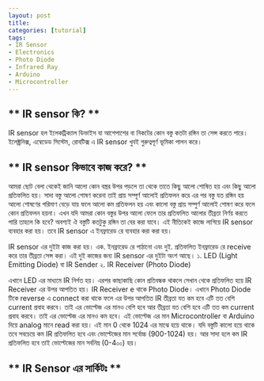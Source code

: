 ```yaml
---
layout: post
title: 
categories: [tutorial]
tags:
- IR Sensor
- Electronics
- Photo Diode
- Infrared Ray 
- Arduino
- Microcontroller
---
```


## ** IR sensor কি?  **
IR sensor হল ইলেকট্রিক্যাল ডিভাইস যা আশেপাশের বা নিকটের কোন বস্তু কতটা রঙ্গিন তা সেন্স করতে পারে। ইলেক্ট্রনিক্স, এম্বেডেড সিস্টেম, রোবটিক্স এ IR sensor খুবই গুরুত্বপূর্ণ ভূমিকা পালন করে। 



## ** IR sensor কিভাবে কাজ করে? **
আমরা ছোট বেলা থেকেই জানি আলো কোন বস্ত্রর উপর পড়লে তা থেকে তাতে কিছু আলো শোষিত হয় এবং কিছু আলো প্রতিফলিত হয়। সাদা বস্তু আলো শোষণ করেনা তাই প্রায় সম্পূর্ণ আলোই প্রতিফলন করে এর পর বস্তু যত রঙ্গিন হয় আলো শোষণের পরিমাণ বেড়ে যায় ফলে আলো কম প্রতিফলন হয় এবং কালো বস্তু প্রায় সম্পুর্ণ আলোই শোষণ করে ফলে কোন প্রতিফলন হয়না। এখন যদি আমরা কোন বস্তুর উপর আলো ফেলে তার প্রতিফলিত আলোর তীব্রতা নির্ণয় করতে পারি তাহলে কি হবে? অবশ্যই ঐ বস্তুটি কতটুকু রঙ্গিন তা বের করা যাবে। এই নীতিকেই কাজে লাগিয়ে IR sensor ব্যবহার করা হয়। তবে IR sensor এ ইনফ্রারেড রে ব্যবহার করা করা হয়। 


IR sensor এর দুইটা কাজ করা হয়। এক. ইনফ্রারেড রে পাঠানো এবং দুই. প্রতিফলিত ইনফ্রারেড রে receive করে তার তীব্রতা সেন্স করা। এই দুই কাজের জন্য IR sensor এর দুইটা অংশ আছে। 
	১. LED (Light Emitting Diode) বা IR Sender
	২. IR Receiver (Photo Diode)

এখানে LED এর মাধ্যমে IR নির্গত হয়। এরপর কাছাকাছি কোন প্রতিবন্ধক থাকলে সেখান থেকে প্রতিফলিত হয়ে IR Receiver এর উপর আপতিত হয়। IR Receiver e থাকে Photo Diode। এখানে Photo Diode টিকে reverse এ connect করা থাকে ফলে এর উপর আপতিত IR তীব্রতা যত কম হবে এটি তত বেশি current প্রবাহ করবে। তাই এর ভোল্টেজ এর মানও বেশি হবে আর তীব্রতা যত বেশি হবে এটি তত কম current প্রবাহ করবে। তাই এর ভোল্টেজ এর মানও কম হবে। এই ভোল্টেজ এর মান Microcontroller বা Arduino দিয়ে analog মানে read করা হয়। এই মান 0 থেকে 1024 এর মাঝে হয়ে থাকে। যদি বস্তুটি কালো হয়ে থাকে তবে সবচেয়ে কম IR  প্রতিফলিত হবে এবং ভোল্টেজের মান সর্বোচ্চ (900-1024) হয়। আর সাদা হলে কম IR প্রতিফলিত হবে তাই ভোল্টেজের মান সর্বনিম্ন  (0-4০০) হয়।

## ** IR Sensor এর সার্কিটঃ ** 

